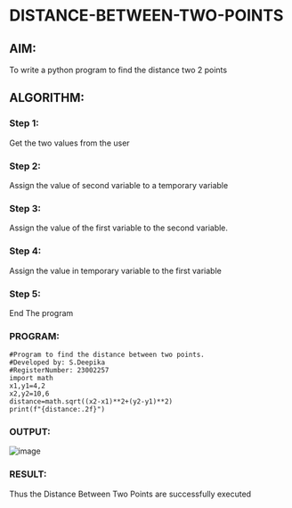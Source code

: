 # DISTANCE-BETWEEN-TWO-POINTS

## AIM:
To write a python program to find the distance two 2 points
## ALGORITHM:
### Step 1: 
Get the two values from the user
### Step 2: 
Assign the value of second variable to a temporary variable
### Step 3: 
Assign the value of the first variable to the second variable.
### Step 4: 
Assign the value in temporary variable to the first variable
### Step 5: 
End The program
### PROGRAM:
```
#Program to find the distance between two points.
#Developed by: S.Deepika
#RegisterNumber: 23002257
import math
x1,y1=4,2
x2,y2=10,6
distance=math.sqrt((x2-x1)**2+(y2-y1)**2)
print(f"{distance:.2f}")
```  


### OUTPUT:
![image](https://github.com/Deepikasuresh05/DISTANCE-BETWEEN-TWO-POINTS/assets/148514509/c8d7c173-8586-4ff5-8f01-5227b5ac92d6)
### RESULT:
Thus the Distance Between Two Points are successfully executed
